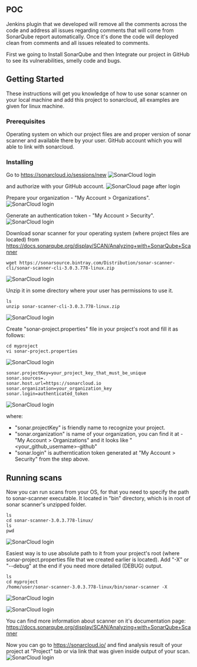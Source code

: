 
## POC

Jenkins plugin that we developed will remove all the comments across the code and address all issues regarding comments that will come from SonarQube report automatically. Once it's done the code will deployed clean from comments and all issues releated to comments. 

First we going to Install SonarQube and then Integrate our project in GitHub to see its vulnerabilities, smelly code and bugs.


## Getting Started

These instructions will get you knowledge of how to use sonar scanner on your local machine and add this project to sonarcloud, all examples are given for linux machine.

### Prerequisites

Operating system on which our project files are and proper version of sonar scanner and available there by your user.
GitHub account which you will able to link with sonarcloud.

### Installing

Go to
https://sonarcloud.io/sessions/new
![SonarCloud login](https://user-images.githubusercontent.com/26525441/30324723-9b113576-97f4-11e7-9947-871d4adae23b.JPG)

and authorize with your GitHub account.
![SonarCloud page after login](https://user-images.githubusercontent.com/26525441/30324721-9b0a0710-97f4-11e7-802d-09d919bbb0a6.JPG)

Prepare your organization - "My Account > Organizations".
![SonarCloud login](https://user-images.githubusercontent.com/26525441/30324720-9b092a48-97f4-11e7-8470-9f26e8b901a4.JPG)

Generate an authentication token - "My Account > Security".
![SonarCloud login](https://user-images.githubusercontent.com/26525441/30324724-9b27f3a6-97f4-11e7-8142-221c6ae46eeb.JPG)

Download sonar scanner for your operating system (where project files are located) from
https://docs.sonarqube.org/display/SCAN/Analyzing+with+SonarQube+Scanner
```
wget https://sonarsource.bintray.com/Distribution/sonar-scanner-cli/sonar-scanner-cli-3.0.3.778-linux.zip
```
![SonarCloud login](https://user-images.githubusercontent.com/26525441/30324726-9b297a5a-97f4-11e7-9eed-afe56e4b421d.JPG)

Unzip it in some directory where your user has permissions to use it.
```
ls
unzip sonar-scanner-cli-3.0.3.778-linux.zip
```
![SonarCloud login](https://user-images.githubusercontent.com/26525441/30324725-9b297a64-97f4-11e7-93ae-1922b82237b7.JPG)

Create "sonar-project.properties" file in your project's root and fill it as follows:
```
cd myproject
vi sonar-project.properties
```
![SonarCloud login](https://user-images.githubusercontent.com/26525441/30324728-9b2d040e-97f4-11e7-8d65-3a5c8b3941e2.JPG)
```
sonar.projectKey=your_project_key_that_must_be_unique
sonar.sources=.
sonar.host.url=https://sonarcloud.io
sonar.organization=your_organization_key
sonar.login=authenticated_token
```
![SonarCloud login](https://user-images.githubusercontent.com/26525441/30324727-9b2b10d6-97f4-11e7-81eb-8c8226c6ca20.JPG)

where:
  - "sonar.projectKey" is friendly name to recognize your project.
  - "sonar.organization" is name of your organization, you can find it at - "My Account > Organizations" and it looks like "<your_github_username>-github"
  - "sonar.login" is autherntication token generated at "My Account > Security" from the step above.

## Running scans

Now you can run scans from your OS, for that you need to specify the path to sonar-scanner executable.
It located in "bin" directory, which is in root of sonar scanner's unzipped folder.
```
ls
cd sonar-scanner-3.0.3.778-linux/
ls
pwd
```
![SonarCloud login](https://user-images.githubusercontent.com/26525441/30324729-9b318312-97f4-11e7-9c89-eff443cc1f50.JPG)

Easiest way is to use absolute path to it from your project's root (where sonar-project.properties file that we created earlier is located). Add "-X" or "--debug" at the end if you need more detailed (DEBUG) output.
```
ls
cd myproject
/home/user/sonar-scanner-3.0.3.778-linux/bin/sonar-scanner -X
```
![SonarCloud login](https://user-images.githubusercontent.com/26525441/30324718-9b0776ee-97f4-11e7-9019-75354f2430e8.JPG)


![SonarCloud login](https://user-images.githubusercontent.com/26525441/30324719-9b08aea6-97f4-11e7-90e9-b5e51883ae90.JPG)

You can find more information about scanner on it's documentation page:
https://docs.sonarqube.org/display/SCAN/Analyzing+with+SonarQube+Scanner

Now you can go to https://sonarcloud.io/ and find analysis result of your project at "Project" tab or via link that was given inside output of your scan.
![SonarCloud login](https://user-images.githubusercontent.com/26525441/30324722-9b0c0150-97f4-11e7-91ea-38b7f510b86c.JPG)
